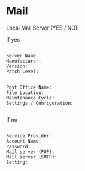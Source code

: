 # Mail

Local Mail Server (YES / NO):

If yes

<code>
Server Name:
Manufacturer:
Version:
Patch Level:

</code>

<code>
Post Office Name:
File Location:
Maintenance Cycle:
Settings / Configuration:

</code>

If no

<code>
Service Provider:
Account Name:
Password:
Mail server (POP):
Mail server (SMTP):
Setting:

</code>
